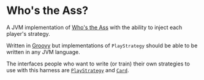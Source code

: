 # Who's the Ass?

A JVM implementation of [Who's the Ass](http://en.wikipedia.org/wiki/Who's_the_Ass%3F) with the ability to inject each player's strategy.

Written in [Groovy](http://groovy.codehaus.org/) but implementations of `PlayStrategy` should be able to be written in any JVM language.

The interfaces people who want to write (or train) their own strategies to use with this harness are [`PlayStrategy`](https://github.com/dnahodil/whostheass/blob/master/src/com/fgi/whostheass/strategy/PlayStrategy.groovy) and [`Card`](https://github.com/dnahodil/whostheass/blob/master/src/com/fgi/whostheass/cards/Card.groovy).

